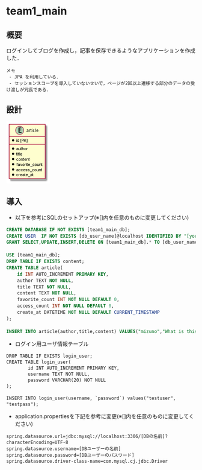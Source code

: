 # team1_main
## 概要
ログインしてブログを作成し，記事を保存できるようなアプリケーションを作成した．
```
メモ
 - JPA を利用している．
 - セッションスコープを導入していないせいで，ページが2回以上遷移する部分のデータの受け渡しが冗長である．
```

## 設計
![ER図](https://github.com/Ailes-Grises/Java/blob/img_BlogApps/SpringBoot/BlogApps/ER.png)

## 導入
* 以下を参考にSQLのセットアップ(※[]内を任意のものに変更してください)

```setup.sql
CREATE DATABASE IF NOT EXISTS [team1_main_db];
CREATE USER  IF NOT EXISTS [db_user_name]@localhost IDENTIFIED BY "[your_password]";
GRANT SELECT,UPDATE,INSERT,DELETE ON [team1_main_db].* TO [db_user_name]@localhost;

USE [team1_main_db];
DROP TABLE IF EXISTS content;
CREATE TABLE article(
    id INT AUTO_INCREMENT PRIMARY KEY, 
    author TEXT NOT NULL,
    title TEXT NOT NULL,
    content TEXT NOT NULL, 
    favorite_count INT NOT NULL DEFAULT 0,
    access_count INT NOT NULL DEFAULT 0, 
    create_at DATETIME NOT NULL DEFAULT CURRENT_TIMESTAMP
);

INSERT INTO article(author,title,content) VALUES("mizuno","What is this","This is a pen"); 
```

* ログイン用ユーザ情報テーブル
```
DROP TABLE IF EXISTS login_user;
CREATE TABLE login_user(
		id INT AUTO_INCREMENT PRIMARY KEY,
		username TEXT NOT NULL,
		password VARCHAR(20) NOT NULL
);

INSERT INTO login_user(username, `password`) values("testuser", "testpass");
```

* application.propertiesを下記を参考に変更(※[]内を任意のものに変更してください)

```application.properties
spring.datasource.url=jdbc:mysql://localhost:3306/[DBの名前]?characterEncoding=UTF-8
spring.datasource.username=[DBユーザーの名前]
spring.datasource.password=[DBユーザーのパスワード]
spring.datasource.driver-class-name=com.mysql.cj.jdbc.Driver
```
